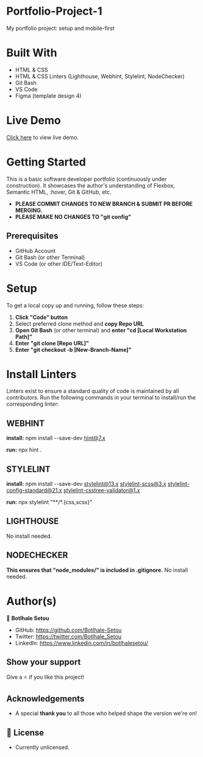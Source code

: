 # **Portfolio-Project-1**
My portfolio project: setup and mobile-first

# Built With
- HTML & CSS
- HTML & CSS Linters (Lighthouse, Webhint, Stylelint, NodeChecker)
- Git Bash
- VS Code
- Figma (template design 4)

# Live Demo
[Click here](https://botlhale-setou.github.io/) to view live demo.

# Getting Started
This is a basic software developer portfolio (continuously under construction).
It showcases the author's understanding of Flexbox, Semantic HTML, :hover, Git & GitHub, etc.

- **PLEASE COMMIT CHANGES TO NEW BRANCH & SUBMIT PR BEFORE MERGING.** 
- **PLEASE MAKE NO CHANGES TO "git config"**

## Prerequisites
- GitHub Account
- Git Bash (or other Terminal)
- VS Code (or other IDE/Text-Editor)

# Setup
To get a local copy up and running, follow these steps:
1. **Click "Code" button**
2. Select preferred clone method and **copy Repo URL**
3. **Open Git Bash** (or other terminal) and **enter "cd [Local Workstation Path]"**
4. **Enter "git clone [Repo URL]"**
5. **Enter "git checkout -b [New-Branch-Name]"**

# Install Linters
Linters exist to ensure a standard quality of code is maintained by all contributors. Run the following commands in your terminal to install/run the corresponding linter:

## WEBHINT
**install:** npm install --save-dev hint@7.x

**run:** npx hint .

## STYLELINT
**install:** npm install --save-dev stylelint@13.x stylelint-scss@3.x stylelint-config-standard@21.x stylelint-csstree-validator@1.x

**run:** npx stylelint "**/*.{css,scss}"

## LIGHTHOUSE
No install needed.
## NODECHECKER
**This ensures that "node_modules/" is included in .gitignore.** No install needed.


# Author(s)
👤 **Botlhale Setou**
- GitHub: https://github.com/Botlhale-Setou
- Twitter: https://twitter.com/Botlhale_Setou
- LinkedIn: https://www.linkedin.com/in/botlhalesetou/

## Show your support
Give a ⭐️ if you like this project!

## Acknowledgements
- A special **thank you** to all those who helped shape the version we're on!

## 📝 License
- Currently unlicensed.

